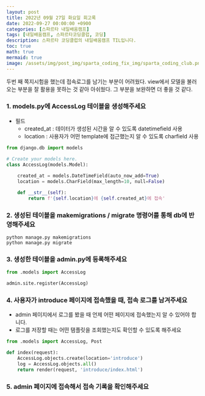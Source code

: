 ```yaml
---
layout: post
title: 2022년 09월 27일 화요일 회고록
date: 2022-09-27 00:00:00 +0900
categories: [스파르타 내일배움캠프]
tags: [내일배움캠프, 스파르타코딩클럽, 코딩]
description: 스파르타 코딩클럽의 내일배움캠프 TIL입니다.
toc: true
math: true
mermaid: true
image: /assets/img/post_img/sparta_coding_fix_img/sparta_coding_club.png
---
```

두번 째 쪽지시험을 했는데 접속로그를 남기는 부분이 어려웠다. view에서 모델을 불러오는 부분을 잘 활용을 못하는 것 같아 아쉬웠다. 그 부분을 보완하면 더 좋을 것 같다. 



### 1. models.py에 AccessLog 테이블을 생성해주세요

- 필드
  - created_at : 데이터가 생성된 시간을 알 수 있도록 datetimefield 사용
  - location : 사용자가 어떤 template에 접근했는지 알 수 있도록 charfield 사용

```python
from django.db import models

# Create your models here.
class AccessLog(models.Model):
    
    created_at = models.DateTimeField(auto_now_add=True)
    location = models.CharField(max_length=10, null=False)

    def __str__(self):
        return f'{self.location}에 {self.created_at}에 접속'
```
### 2. 생성된 테이블을 makemigrations / migrate 명령어를 통해 db에 반영해주세요


```
python manage.py makemigrations
python manage.py migrate
```

### 3. 생성한 테이블을 admin.py에 등록해주세요

```python
from .models import AccessLog

admin.site.register(AccessLog)
```

### 4. 사용자가 introduce 페이지에 접속했을 때, 접속 로그를 남겨주세요
- admin 페이지에서 로그를 봤을 때 언제 어떤 페이지에 접속했는지 알 수 있어야 합니다.
- 로그를 저장할 때는 어떤 탬플릿을 조회했는지도 확인할 수 있도록 해주세요


```python
from .models import AccessLog, Post

def index(request):
    AccessLog.objects.create(location='introduce')
    log = AccessLog.objects.all()
    return render(request, 'introduce/index.html')
```
### 5. admin 페이지에 접속해서 접속 기록을 확인해주세요